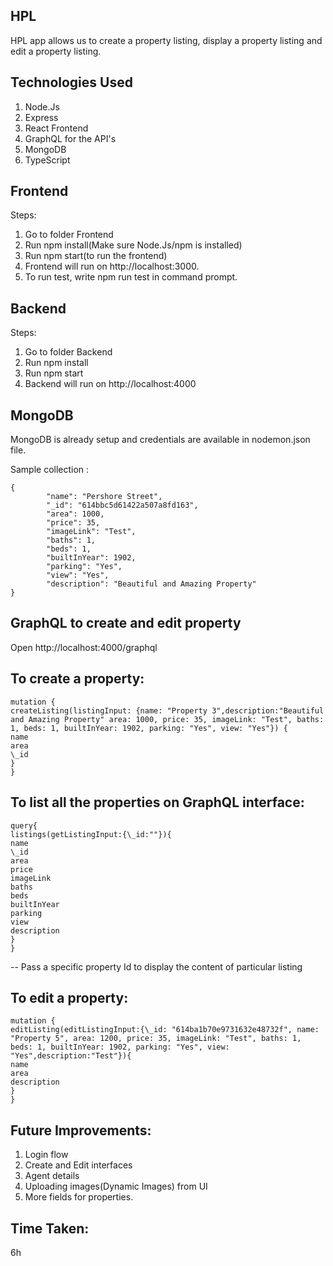 ## HPL

HPL app allows us to create a property listing, display a property listing and edit a property listing.

## Technologies Used

1. Node.Js
2. Express
3. React Frontend
4. GraphQL for the API's
5. MongoDB
6. TypeScript

## Frontend

Steps:

1. Go to folder Frontend
2. Run npm install(Make sure Node.Js/npm is installed)
3. Run npm start(to run the frontend)
4. Frontend will run on http://localhost:3000.
5. To run test, write npm run test in command prompt.

## Backend

Steps:

1. Go to folder Backend
2. Run npm install
3. Run npm start
4. Backend will run on http://localhost:4000

## MongoDB

MongoDB is already setup and credentials are available in nodemon.json file.

Sample collection :

```
{
        "name": "Pershore Street",
        "_id": "614bbc5d61422a507a8fd163",
        "area": 1000,
        "price": 35,
        "imageLink": "Test",
        "baths": 1,
        "beds": 1,
        "builtInYear": 1902,
        "parking": "Yes",
        "view": "Yes",
        "description": "Beautiful and Amazing Property"
}

```

## GraphQL to create and edit property

Open http://localhost:4000/graphql

## To create a property:

```
mutation {
createListing(listingInput: {name: "Property 3",description:"Beautiful and Amazing Property" area: 1000, price: 35, imageLink: "Test", baths: 1, beds: 1, builtInYear: 1902, parking: "Yes", view: "Yes"}) {
name
area
\_id
}
}
```

## To list all the properties on GraphQL interface:

```
query{
listings(getListingInput:{\_id:""}){
name
\_id
area
price
imageLink
baths
beds
builtInYear
parking
view
description
}
}
```

-- Pass a specific property Id to display the content of particular listing

## To edit a property:

```
mutation {
editListing(editListingInput:{\_id: "614ba1b70e9731632e48732f", name: "Property 5", area: 1200, price: 35, imageLink: "Test", baths: 1, beds: 1, builtInYear: 1902, parking: "Yes", view: "Yes",description:"Test"}){
name
area
description
}
}
```

## Future Improvements:

1. Login flow
2. Create and Edit interfaces
3. Agent details
4. Uploading images(Dynamic Images) from UI
5. More fields for properties.

## Time Taken:

6h

